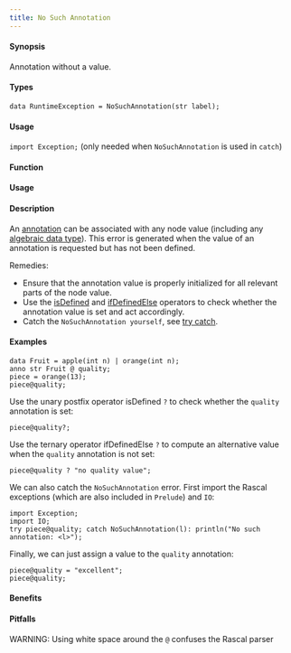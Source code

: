 ```yaml
---
title: No Such Annotation
---
```


#### Synopsis

Annotation without a value.

#### Types

`data RuntimeException = NoSuchAnnotation(str label);`
       
#### Usage

`import Exception;` (only needed when `NoSuchAnnotation` is used in `catch`)


#### Function
       
#### Usage

#### Description

An [annotation]((Rascal:Declarations-Annotation)) can be associated with any node value
(including any [algebraic data type]((Rascal:Declarations-AlgebraicDataType))).
This error is generated when the value of an annotation is requested but has not been defined.

Remedies:

*  Ensure that the annotation value is properly initialized for all relevant parts of the node value. 
*  Use the 
   [isDefined]((Rascal:Boolean-IsDefined)) and 
   [ifDefinedElse]((Rascal:Boolean-IfDefinedElse)) operators to check whether the annotation value 
   is set and act accordingly.
*  Catch the `NoSuchAnnotation yourself`, see [try catch]((Rascal:Statements-TryCatch)).

#### Examples

```rascal-shell,error
data Fruit = apple(int n) | orange(int n);
anno str Fruit @ quality;
piece = orange(13);
piece@quality;
```
Use the unary postfix operator isDefined `?` to check whether the `quality` annotation is set:
```rascal-shell,continue
piece@quality?;
```
Use the ternary operator ifDefinedElse `?` to compute an alternative value when the `quality` annotation is not set:
```rascal-shell,continue
piece@quality ? "no quality value";
```
We can also catch the `NoSuchAnnotation` error. First import the Rascal exceptions (which are also included in `Prelude`)
and `IO`:
```rascal-shell,continue
import Exception;
import IO;
try piece@quality; catch NoSuchAnnotation(l): println("No such annotation: <l>");
```
Finally, we can just assign a value to the `quality` annotation:
```rascal-shell,continue
piece@quality = "excellent";
piece@quality;
```

#### Benefits

#### Pitfalls

WARNING: Using white space around the `@` confuses the Rascal parser

